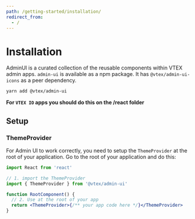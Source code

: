 ```yaml
---
path: /getting-started/installation/
redirect_from:
  - /
---
```


# Installation

AdminUI is a curated collection of the reusable components within VTEX admin apps.
`admin-ui` is available as a npm package. It has `@vtex/admin-ui-icons` as a peer dependency.

```sh isStatic
yarn add @vtex/admin-ui
```

**For `VTEX IO` apps you should do this on the /react folder**

## Setup

### ThemeProvider

For Admin UI to work correctly, you need to setup the `ThemeProvider` at the root of your application.
Go to the root of your application and do this:

```jsx isStatic
import React from 'react'

// 1. import the ThemeProvider
import { ThemeProvider } from '@vtex/admin-ui'

function RootComponent() {
  // 2. Use at the root of your app
  return <ThemeProvider>{/** your app code here */}</ThemeProvider>
}
```
